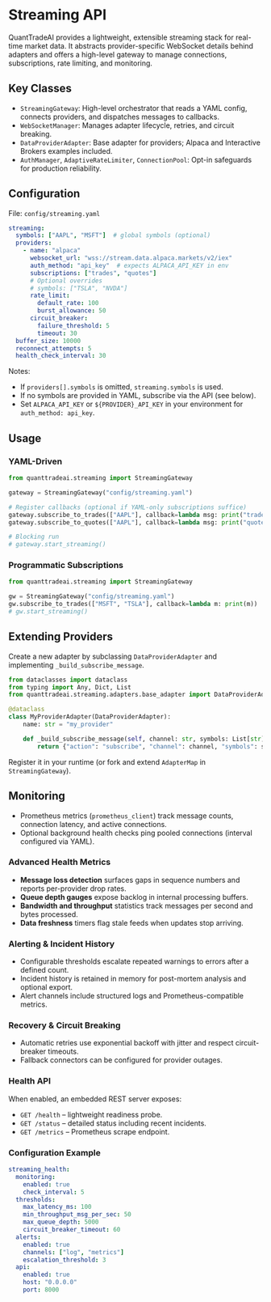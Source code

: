 # Streaming API

QuantTradeAI provides a lightweight, extensible streaming stack for real-time market data. It abstracts provider-specific WebSocket details behind adapters and offers a high-level gateway to manage connections, subscriptions, rate limiting, and monitoring.

## Key Classes

- `StreamingGateway`: High-level orchestrator that reads a YAML config, connects providers, and dispatches messages to callbacks.
- `WebSocketManager`: Manages adapter lifecycle, retries, and circuit breaking.
- `DataProviderAdapter`: Base adapter for providers; Alpaca and Interactive Brokers examples included.
- `AuthManager`, `AdaptiveRateLimiter`, `ConnectionPool`: Opt-in safeguards for production reliability.

## Configuration

File: `config/streaming.yaml`

```yaml
streaming:
  symbols: ["AAPL", "MSFT"]  # global symbols (optional)
  providers:
    - name: "alpaca"
      websocket_url: "wss://stream.data.alpaca.markets/v2/iex"
      auth_method: "api_key"  # expects ALPACA_API_KEY in env
      subscriptions: ["trades", "quotes"]
      # Optional overrides
      # symbols: ["TSLA", "NVDA"]
      rate_limit:
        default_rate: 100
        burst_allowance: 50
      circuit_breaker:
        failure_threshold: 5
        timeout: 30
  buffer_size: 10000
  reconnect_attempts: 5
  health_check_interval: 30
```

Notes:
- If `providers[].symbols` is omitted, `streaming.symbols` is used.
- If no symbols are provided in YAML, subscribe via the API (see below).
- Set `ALPACA_API_KEY` or `${PROVIDER}_API_KEY` in your environment for `auth_method: api_key`.

## Usage

### YAML-Driven

```python
from quanttradeai.streaming import StreamingGateway

gateway = StreamingGateway("config/streaming.yaml")

# Register callbacks (optional if YAML-only subscriptions suffice)
gateway.subscribe_to_trades(["AAPL"], callback=lambda msg: print("trade", msg))
gateway.subscribe_to_quotes(["AAPL"], callback=lambda msg: print("quote", msg))

# Blocking run
# gateway.start_streaming()
```

### Programmatic Subscriptions

```python
from quanttradeai.streaming import StreamingGateway

gw = StreamingGateway("config/streaming.yaml")
gw.subscribe_to_trades(["MSFT", "TSLA"], callback=lambda m: print(m))
# gw.start_streaming()
```

## Extending Providers

Create a new adapter by subclassing `DataProviderAdapter` and implementing `_build_subscribe_message`.

```python
from dataclasses import dataclass
from typing import Any, Dict, List
from quanttradeai.streaming.adapters.base_adapter import DataProviderAdapter

@dataclass
class MyProviderAdapter(DataProviderAdapter):
    name: str = "my_provider"

    def _build_subscribe_message(self, channel: str, symbols: List[str]) -> Dict[str, Any]:
        return {"action": "subscribe", "channel": channel, "symbols": symbols}
```

Register it in your runtime (or fork and extend `AdapterMap` in `StreamingGateway`).

## Monitoring

- Prometheus metrics (`prometheus_client`) track message counts, connection latency, and active connections.
- Optional background health checks ping pooled connections (interval configured via YAML).

### Advanced Health Metrics

- **Message loss detection** surfaces gaps in sequence numbers and reports per-provider drop rates.
- **Queue depth gauges** expose backlog in internal processing buffers.
- **Bandwidth and throughput** statistics track messages per second and bytes processed.
- **Data freshness** timers flag stale feeds when updates stop arriving.

### Alerting & Incident History

- Configurable thresholds escalate repeated warnings to errors after a defined count.
- Incident history is retained in memory for post-mortem analysis and optional export.
- Alert channels include structured logs and Prometheus-compatible metrics.

### Recovery & Circuit Breaking

- Automatic retries use exponential backoff with jitter and respect circuit-breaker timeouts.
- Fallback connectors can be configured for provider outages.

### Health API

When enabled, an embedded REST server exposes:

- `GET /health` – lightweight readiness probe.
- `GET /status` – detailed status including recent incidents.
- `GET /metrics` – Prometheus scrape endpoint.

### Configuration Example

```yaml
streaming_health:
  monitoring:
    enabled: true
    check_interval: 5
  thresholds:
    max_latency_ms: 100
    min_throughput_msg_per_sec: 50
    max_queue_depth: 5000
    circuit_breaker_timeout: 60
  alerts:
    enabled: true
    channels: ["log", "metrics"]
    escalation_threshold: 3
  api:
    enabled: true
    host: "0.0.0.0"
    port: 8000
```


